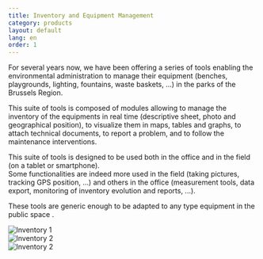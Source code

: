 ```yaml
---
title: Inventory and Equipment Management
category: products
layout: default
lang: en
order: 1
---
```


For several years now, we have been offering a series of tools enabling the environmental administration to manage their equipment (benches, playgrounds, lighting, fountains, waste baskets, ...) in the parks of the Brussels Region.

This suite of tools is composed of modules allowing to manage the inventory of the equipments in real time (descriptive sheet, photo and geographical position), to visualize them in maps, tables and graphs, to attach technical documents, to report a problem, and to follow the maintenance interventions.

This suite of tools is designed to be used both in the office and in the field (on a tablet or smartphone).  
Some functionalities are indeed more used in the field (taking pictures, tracking GPS position, ...) and others in the office (measurement tools, data export, monitoring of inventory evolution and reports, ...).

These tools are generic enough to be adapted to any type equipment in the public space .

<div class="row no-gutters">
 <div class="col mr-1"><img class="img-fluid" src="{{ 'assets/images/products/inventory-1.png' | relative_url }}" alt="Inventory 1"></div>
 <div class="col mr-1"><img class="img-fluid" src="{{ 'assets/images/products/inventory-2.png' | relative_url }}" alt="Inventory 2"></div>
 <div class="col"><img class="img-fluid" src="{{ 'assets/images/products/inventory-3.png' | relative_url }}" alt="Inventory 2"></div>
</div>
